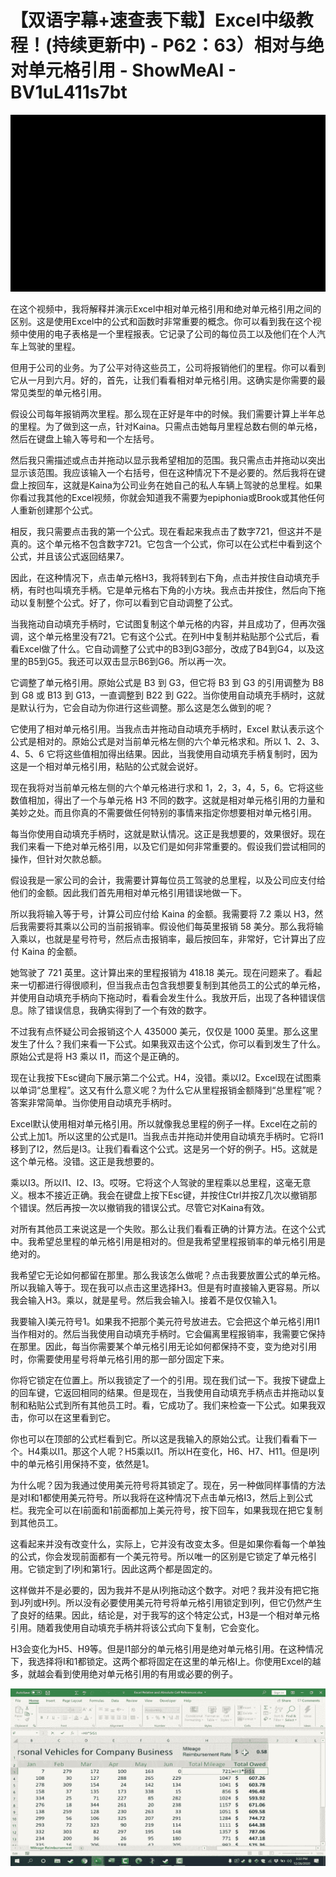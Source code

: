 # 【双语字幕+速查表下载】Excel中级教程！(持续更新中) - P62：63）相对与绝对单元格引用 - ShowMeAI - BV1uL411s7bt

![](img/9eb64b34fee47627f9376406025aec96_0.png)

在这个视频中，我将解释并演示Excel中相对单元格引用和绝对单元格引用之间的区别。这是使用Excel中的公式和函数时非常重要的概念。你可以看到我在这个视频中使用的电子表格是一个里程报表。它记录了公司的每位员工以及他们在个人汽车上驾驶的里程。

但用于公司的业务。为了公平对待这些员工，公司将报销他们的里程。你可以看到它从一月到六月。好的，首先，让我们看看相对单元格引用。这确实是你需要的最常见类型的单元格引用。

假设公司每年报销两次里程。那么现在正好是年中的时候。我们需要计算上半年总的里程。为了做到这一点，针对Kaina。只需点击她每月里程总数右侧的单元格，然后在键盘上输入等号和一个左括号。

然后我只需描述或点击并拖动以显示我希望相加的范围。我只需点击并拖动以突出显示该范围。我应该输入一个右括号，但在这种情况下不是必要的。然后我将在键盘上按回车，这就是Kaina为公司业务在她自己的私人车辆上驾驶的总里程。如果你看过我其他的Excel视频，你就会知道我不需要为epiphonia或Brook或其他任何人重新创建那个公式。

相反，我只需要点击我的第一个公式。现在看起来我点击了数字721，但这并不是真的。这个单元格不包含数字721。它包含一个公式，你可以在公式栏中看到这个公式，并且该公式返回结果7。

因此，在这种情况下，点击单元格H3，我将转到右下角，点击并按住自动填充手柄，有时也叫填充手柄。它是单元格右下角的小方块。我点击并按住，然后向下拖动以复制整个公式。好了，你可以看到它自动调整了公式。

当我拖动自动填充手柄时，它试图复制这个单元格的内容，并且成功了，但再次强调，这个单元格里没有721。它有这个公式。在列H中复制并粘贴那个公式后，看看Excel做了什么。它自动调整了公式中的B3到G3部分，改成了B4到G4，以及这里的B5到G5。我还可以双击显示B6到G6。所以再一次。

它调整了单元格引用。原始公式是 B3 到 G3，但它将 B3 到 G3 的引用调整为 B8 到 G8 或 B13 到 G13，一直调整到 B22 到 G22。当你使用自动填充手柄时，这就是默认行为，它会自动为你进行这些调整。那么这是怎么做到的呢？

它使用了相对单元格引用。当我点击并拖动自动填充手柄时，Excel 默认表示这个公式是相对的。原始公式是对当前单元格左侧的六个单元格求和。所以 1、2、3、4、5、6 它将这些值相加得出结果。因此，当我使用自动填充手柄复制时，因为这是一个相对单元格引用，粘贴的公式就会说好。

现在我将对当前单元格左侧的六个单元格进行求和 1，2，3，4，5，6。它将这些数值相加，得出了一个与单元格 H3 不同的数字。这就是相对单元格引用的力量和美妙之处。而且你真的不需要做任何特别的事情来指定你想要相对单元格引用。

每当你使用自动填充手柄时，这就是默认情况。这正是我想要的，效果很好。现在我们来看一下绝对单元格引用，以及它们是如何非常重要的。假设我们尝试相同的操作，但针对欠款总额。

假设我是一家公司的会计，我需要计算每位员工驾驶的总里程，以及公司应支付给他们的金额。因此我们首先用相对单元格引用错误地做一下。

所以我将输入等于号，计算公司应付给 Kaina 的金额。我需要将 7.2 乘以 H3，然后我需要将其乘以公司的当前报销率。假设他们每英里报销 58 美分。那么我将输入乘以，也就是星号符号，然后点击报销率，最后按回车，非常好，它计算出了应付 Kaina 的金额。

她驾驶了 721 英里。这计算出来的里程报销为 418.18 美元。现在问题来了。看起来一切都进行得很顺利，但当我点击包含我想要复制到其他员工的公式的单元格，并使用自动填充手柄向下拖动时，看看会发生什么。我放开后，出现了各种错误信息。除了错误信息，我确实得到了一个有效的数字。

不过我有点怀疑公司会报销这个人 435000 美元，仅仅是 1000 英里。那么这里发生了什么？我们来看一下公式。如果我双击这个公式，你可以看到发生了什么。原始公式是将 H3 乘以 I1，而这个是正确的。

现在让我按下Esc键向下展示第二个公式。H4，没错。乘以I2。Excel现在试图乘以单词“总里程”。这又有什么意义呢？为什么它从里程报销金额降到“总里程”呢？答案非常简单。当你使用自动填充手柄时。

Excel默认使用相对单元格引用。所以就像我总里程的例子一样。Excel在之前的公式上加1。所以这里的公式是I1。当我点击并拖动并使用自动填充手柄时。它将I1移到了I2，然后是I3。让我们看看这个公式。这是另一个好的例子。H5。这就是这个单元格。没错。这正是我想要的。

乘以I3。所以I1、I2、I3。哎呀。它将这个人驾驶的里程乘以总里程，这毫无意义。根本不接近正确。我会在键盘上按下Esc键，并按住Ctrl并按Z几次以撤销那个错误。然后再按一次以撤销我的错误公式。尽管它对Kaina有效。

对所有其他员工来说这是一个失败。那么让我们看看正确的计算方法。在这个公式中。我希望总里程的单元格引用是相对的。但是我希望里程报销率的单元格引用是绝对的。

我希望它无论如何都留在那里。那么我该怎么做呢？点击我要放置公式的单元格。所以我输入等于。现在我可以点击这里选择H3。但是有时直接输入更容易。所以我会输入H3。乘以，就是星号。然后我会输入I。接着不是仅仅输入1。

我要输入I美元符号1。如果我不把那个美元符号放进去。它会把这个单元格引用I1当作相对的。然后当我使用自动填充手柄时。它会偏离里程报销率，我需要它保持在那里。因此，每当你需要某个单元格引用无论如何都保持不变，变为绝对引用时，你需要使用星号将单元格引用的那一部分固定下来。

你将它锁定在位置上。所以我锁定了一个的引用。现在我们试一下。我按下键盘上的回车键，它返回相同的结果。但是现在，当我使用自动填充手柄点击并拖动以复制和粘贴公式到所有其他员工时。看，它成功了。我们来检查一下公式。如果我双击，你可以在这里看到它。

你也可以在顶部的公式栏看到它。所以这是我输入的原始公式。让我们看看下一个。H4乘以I1。那这个人呢？H5乘以I1。所以H在变化，H6、H7、H11。但是I列中的单元格引用保持不变，依然是1。

为什么呢？因为我通过使用美元符号将其锁定了。现在，另一种做同样事情的方法是对I和1都使用美元符号。所以我将在这种情况下点击单元格I3，然后上到公式栏。我完全可以在I前面和1前面都加上美元符号，按下回车，如果我现在把它复制到其他员工。

这看起来并没有改变什么，实际上，它并没有改变太多。但是如果你看每一个单独的公式，你会发现前面都有一个美元符号。所以唯一的区别是它锁定了单元格引用。它锁定到了I列和第1行。因此这两个都是固定的。

这样做并不是必要的，因为我并不是从I列拖动这个数字。对吧？我并没有把它拖到J列或H列。所以没有必要使用美元符号将单元格引用锁定到I列，但它仍然产生了良好的结果。因此，结论是，对于我写的这个特定公式，H3是一个相对单元格引用。随着我使用自动填充手柄并将该公式向下复制，它会变化。

H3会变化为H5、H9等。但是I1部分的单元格引用是绝对单元格引用。在这种情况下，我选择将I和1都锁定。这两个都将固定在这里的单元格I上。你使用Excel的越多，就越会看到使用绝对单元格引用的有用或必要的例子。

![](img/9eb64b34fee47627f9376406025aec96_2.png)
